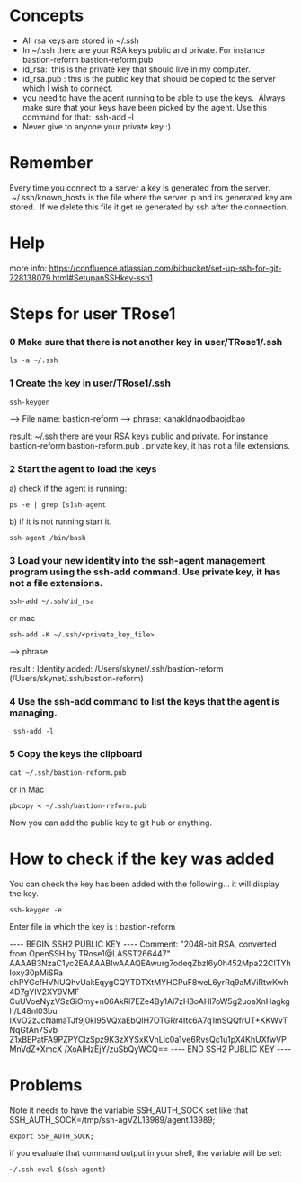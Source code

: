 

# Concepts

*  All rsa keys are stored in ~/.ssh
*  In  ~/.ssh there are your RSA keys public and private. For instance  bastion-reform		bastion-reform.pub
*  id_rsa:  this is the private key that should live in my computer.
*  id_rsa.pub : this is the public key that should be copied to the server which I wish to connect.
*  you need to have the agent running to be able to use the keys.  Always make sure that your keys have been picked by the agent.
   Use this command for that:  ssh-add -l
*  Never give to anyone your private key :)

# Remember

Every time you connect to a server a key is generated from the server.  ~/.ssh/known_hosts is the file where the server ip and its generated key are stored.  If we delete this file it get re generated by ssh after the connection. 

# Help

more info:  https://confluence.atlassian.com/bitbucket/set-up-ssh-for-git-728138079.html#SetupanSSHkey-ssh1

# Steps for user TRose1

### 0  Make sure that there is not another key in user/TRose1/.ssh
```
ls -a ~/.ssh
```

### 1 Create the key in user/TRose1/.ssh
```
ssh-keygen
```
--> File name: bastion-reform
--> phrase: kanakldnaodbaojdbao

result: ~/.ssh there are your RSA keys public and private. For instance  bastion-reform		bastion-reform.pub . private key, it has not a file extensions.

### 2 Start the agent to load the keys

a) check if the agent is running:
```
ps -e | grep [s]sh-agent
```

b) if it is not running start it.
```
ssh-agent /bin/bash
```

### 3 Load your new identity into the ssh-agent management program using the ssh-add command. Use private key, it has not a file extensions.
```
ssh-add ~/.ssh/id_rsa
````

or mac

```
ssh-add -K ~/.ssh/<private_key_file>
```
--> phrase

result : Identity added: /Users/skynet/.ssh/bastion-reform (/Users/skynet/.ssh/bastion-reform)

### 4 Use the ssh-add command to list the keys that the agent is managing.
```
 ssh-add -l
```

###  5 Copy the keys the clipboard
```
cat ~/.ssh/bastion-reform.pub
```
or in Mac

```
pbcopy < ~/.ssh/bastion-reform.pub
```
Now you can add the public key to git hub or anything.



# How to check if the key was added

You can check the key has been added with the following... it will display the key.

```
ssh-keygen -e
```
Enter file in which the key is : bastion-reform

---- BEGIN SSH2 PUBLIC KEY ----
Comment: "2048-bit RSA, converted from OpenSSH by TRose1@LASST266447"
AAAAB3NzaC1yc2EAAAABIwAAAQEAwurg7odeqZbzI6y0h452Mpa22CITYhIoxy30pMiSRa
ohPYGcfHVNUQhvUakEqygCQYTDTXtMYHCPuF8weL6yrRq9aMViRtwKwh4D7gYIV2XY9VMF
CuUVoeNyzVSzGiOmy+n06AkRl7EZe4By1Al7zH3oAHl7oW5g2uoaXnHagkgh/L48nl03bu
IXvO2zJcNamaTJf9j0kI95VQxaEbQlH7OTGRr4Itc6A7q1mSQQfrUT+KKWvTNqGtAn7Svb
Z1xBEPatFA9PZPYClzSpz9K3zXYSxKVhLlc0a1ve6RvsQc1u1pX4KhUXfwVPMnVdZ+XmcX
/XoAIHzEjY/zuSbQyWCQ==
---- END SSH2 PUBLIC KEY ----


# Problems

Note it needs to have the variable SSH_AUTH_SOCK set like that SSH_AUTH_SOCK=/tmp/ssh-agVZL13989/agent.13989;
```
export SSH_AUTH_SOCK;
```

if you evaluate that command output in your shell, the variable will be set:
```
~/.ssh eval $(ssh-agent)
```
